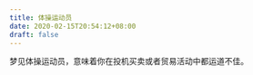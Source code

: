 ```yaml
---
title: 体操运动员
date: 2020-02-15T20:54:12+08:00
draft: false
---
```


梦见体操运动员，意味着你在投机买卖或者贸易活动中都运道不佳。<br>
